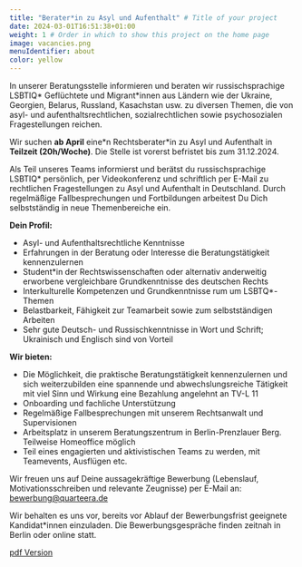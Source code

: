 ```yaml
---
title: "Berater*in zu Asyl und Aufenthalt" # Title of your project
date: 2024-03-01T16:51:38+01:00
weight: 1 # Order in which to show this project on the home page
image: vacancies.png
menuIdentifier: about
color: yellow
---
```


In unserer Beratungsstelle informieren und beraten wir russischsprachige LSBTIQ* Geflüchtete und Migrant*innen aus Ländern wie der Ukraine, Georgien, Belarus, Russland, Kasachstan usw. zu diversen Themen, die von asyl- und aufenthaltsrechtlichen, sozialrechtlichen sowie psychosozialen Fragestellungen reichen.

Wir suchen **ab April** eine\*n Rechtsberater\*in zu Asyl und Aufenthalt in **Teilzeit (20h/Woche)**. 
Die Stelle ist vorerst befristet bis zum 31.12.2024.

Als Teil unseres Teams informierst und berätst du russischsprachige LSBTIQ* persönlich, per Videokonferenz und schriftlich per E-Mail zu rechtlichen Fragestellungen zu Asyl und Aufenthalt in Deutschland. Durch regelmäßige Fallbesprechungen und Fortbildungen arbeitest Du Dich selbstständig in neue Themenbereiche ein.

**Dein Profil:**

- Asyl- und Aufenthaltsrechtliche Kenntnisse
- Erfahrungen in der Beratung oder Interesse die Beratungstätigkeit kennenzulernen
- Student\*in der Rechtswissenschaften oder alternativ anderweitig erworbene vergleichbare Grundkenntnisse des deutschen Rechts
- Interkulturelle Kompetenzen und Grundkenntnisse rum um LSBTQ\*-Themen
- Belastbarkeit, Fähigkeit zur Teamarbeit sowie zum selbstständigen Arbeiten
- Sehr gute Deutsch- und Russischkenntnisse in Wort und Schrift; Ukrainisch und Englisch sind von Vorteil

**Wir bieten:**

- Die Möglichkeit, die praktische Beratungstätigkeit kennenzulernen und sich weiterzubilden eine spannende und abwechslungsreiche Tätigkeit mit viel Sinn und Wirkung eine Bezahlung angelehnt an TV-L 11
- Onboarding und fachliche Unterstützung
- Regelmäßige Fallbesprechungen mit unserem Rechtsanwalt und Supervisionen
- Arbeitsplatz in unserem Beratungszentrum in Berlin-Prenzlauer Berg. Teilweise Homeoffice möglich
- Teil eines engagierten und aktivistischen Teams zu werden, mit Teamevents, Ausflügen etc.


Wir freuen uns auf Deine aussagekräftige Bewerbung (Lebenslauf, Motivationsschreiben und relevante Zeugnisse) per E-Mail an: [bewerbung@quarteera.de](bewerbung@quarteera.de)

Wir behalten es uns vor, bereits vor Ablauf der Bewerbungsfrist geeignete Kandidat*innen einzuladen. Die Bewerbungsgespräche finden zeitnah in Berlin oder online statt.

[pdf Version](https://quarteera.de/files/stelle/Berater_in_zu_Asyl_und_Aufenthalt.pdf)